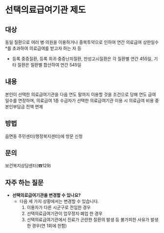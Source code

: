 # 선택의료급여기관 제도

## 대상
동일 질환으로 여러 병·의원을 이용하거나 중복투약으로 인하여 연간 의료급여 상한일수*를 초과하여 의료급여를 받고자 하는 자 등
* 등록 중증질환, 등록 희귀·중증난치질환, 만성고시질환은 각 질환별 연간 455일, 기타 질환은 질환별 합산하여 연간 545일

## 내용
본인이 선택한 의료급여기관을 다음 연도 말까지 이용할 것을 조건으로 당해 연도 급여일수를 연장하며, 의료급여 1종 수급자가 선택한 의료급여기관 이용 시 의료급여 비용 중 본인부담금 전액 면제

## 방법
읍면동 주민센터(행정복지센터)에 방문 신청

## 문의
보건복지상담센터(☎129)

## 자주 하는 질문
- **선택의료급여기관을 변경할 수 있나요?**
    - 다음 세 가지 상황에서는 변경할 수 있습니다.
        1. 이용자가 다른 시군구로 전입한 경우
        2. 선택의료급여기관이 업무정지·폐업 한 경우
        3. 선택의료급여기관에서 진료가 곤란한 질환의 발생 등 불가피한 사유가 발생한 경우(연 1회에 한함)
